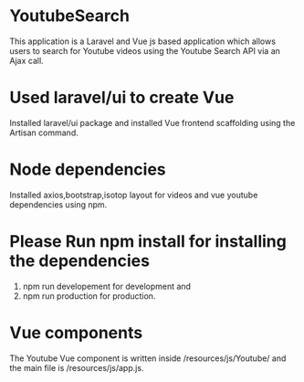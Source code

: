 # YoutubeSearch
This application is a Laravel and Vue js based application which allows users to search for Youtube videos using the Youtube Search API via an Ajax call.

# Used laravel/ui to create Vue
Installed laravel/ui package and installed Vue frontend scaffolding using the Artisan command.

# Node dependencies
Installed axios,bootstrap,isotop layout for videos and vue youtube dependencies using npm.

# Please Run npm install for installing the dependencies

1. npm run developement for development and 
2. npm run production for production.

# Vue components
The Youtube Vue component is written inside /resources/js/Youtube/ and the main file is /resources/js/app.js.



